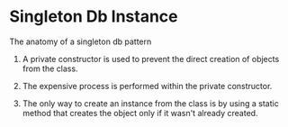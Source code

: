 # Singleton Db Instance
The anatomy of a singleton db pattern

1) A private constructor is used to prevent the direct creation of objects from the class.

2) The expensive process is performed within the private constructor.

3) The only way to create an instance from the class is by using a static method that creates the object only if it wasn't already created.

